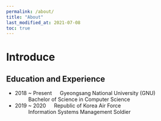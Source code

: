 ```yaml
---
permalink: /about/
title: "About"
last_modified_at: 2021-07-08
toc: true
---
```


# Introduce
## Education and Experience
- 2018 ~ Present &emsp; Gyeongsang National University (GNU)
<br> &emsp; &emsp; Bachelor of Science in Computer Science
- 2019 ~ 2020 &emsp; Republic of Korea Air Force
<br> &emsp; &emsp; Information Systems Management Soldier

